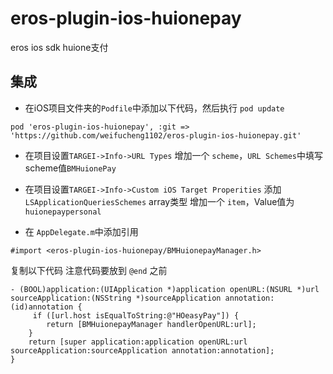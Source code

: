 # eros-plugin-ios-huionepay
eros ios sdk huione支付
## 集成
- 在iOS项目文件夹的`Podfile`中添加以下代码，然后执行 `pod update`
```
pod 'eros-plugin-ios-huionepay', :git => 'https://github.com/weifucheng1102/eros-plugin-ios-huionepay.git'
```

- 在项目设置`TARGEI->Info->URL Types` 增加一个 `scheme`，`URL Schemes`中填写scheme值`BMHuionePay`
- 在项目设置`TARGEI->Info->Custom iOS Target Properities` 添加`LSApplicationQueriesSchemes` array类型  增加一个 `item`，Value值为`huionepaypersonal`


- 在 `AppDelegate.m`中添加引用

```
#import <eros-plugin-ios-huionepay/BMHuionepayManager.h>
```

复制以下代码 注意代码要放到 `@end` 之前

```
- (BOOL)application:(UIApplication *)application openURL:(NSURL *)url sourceApplication:(NSString *)sourceApplication annotation:(id)annotation {
     if ([url.host isEqualToString:@"HOeasyPay"]) {
        return [BMHuionepayManager handlerOpenURL:url];
    }
    return [super application:application openURL:url sourceApplication:sourceApplication annotation:annotation];
}

```
